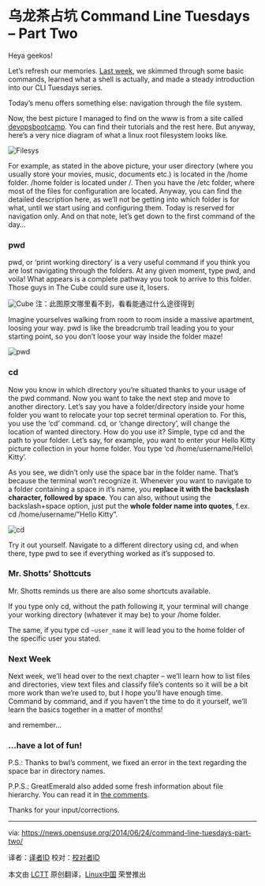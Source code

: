 乌龙茶占坑
Command Line Tuesdays – Part Two
================================================================================
Heya geekos!

Let’s refresh our memories. [Last week][1], we skimmed through some basic commands, learned what a shell is actually, and made a steady introduction into our CLI Tuesdays series.

Today’s menu offers something else: navigation through the file system.

Now, the best picture I managed to find on the www is from a site called [devopsbootcamp][2]. You can find their tutorials and the rest here. But anyway, here’s a very nice diagram of what a linux root filesystem looks like.

![Filesys](http://devopsbootcamp.readthedocs.org/en/latest/_images/hierarchy.jpg)

For example, as stated in the above picture, your user directory (where you usually store your movies, music, documents etc.) is located in the /home folder. /home folder is located under /. Then you have the /etc folder, where most of the files for configuration are located. Anyway, you can find the detailed description here, as we’ll not be getting into which folder is for what, until we start using and configuring them. Today is reserved for navigation only. And on that note, let’s get down to the first command of the day…

### pwd ###

pwd, or ‘print working directory’ is a very useful command if you think you are lost navigating through the folders. At any given moment, type pwd, and voila! What appears is a complete pathway you took to arrive to this folder. Those guys in The Cube could sure use it, losers.

![Cube](http://bloody-disgusting.com/images/news/cube2review1.gif)
注：此图原文哪里看不到，看看能通过什么途径得到

Imagine yourselves walking from room to room inside a massive apartment, loosing your way. pwd is like the breadcrumb trail leading you to your starting point, so you don’t loose your way inside the folder maze!

![pwd](http://redhat.activeventure.com/73/gettingstartedguide/figs/basics/pwd.png)

### cd ###

Now you know in which directory you’re situated thanks to your usage of the pwd command. Now you want to take the next step and move to another directory. Let’s say you have a folder/directory inside your home folder you want to relocate your top secret terminal operation to. For this, you use the ‘cd’ command. cd, or ‘change directory’, will change the location of wanted directory. How do you use it? Simple, type cd and the path to your folder. Let’s say, for example, you want to enter your Hello Kitty picture collection in your home folder. You type ‘cd /home/username/Hello\ Kitty’.

As you see, we didn’t only use the space bar in the folder name. That’s because the terminal won’t recognize it. Whenever you want to navigate to a folder containing a space in it’s name, you **replace it with the backslash character, followed by space**. You can also, without using the backslash+space option, just put the **whole folder name into quotes**, f.ex. cd /home/username/”Hello Kitty”.

![cd](http://blogote.com/wp-content/uploads/2010/06/terminal-cd-desktop.png)

Try it out yourself. Navigate to a different directory using cd, and when there, type pwd to see if everything worked as it’s supposed to.

### Mr. Shotts’ Shottcuts ###

Mr. Shotts reminds us there are also some shortcuts available.

If you type only cd, without the path following it, your terminal will change your working directory (whatever it may be) to your /home folder.

The same, if you type cd `~user_name` it will lead you to the home folder of the specific user you stated.

### Next Week ###

Next week, we’ll head over to the next chapter – we’ll learn how to list files and directories, view text files and classify file’s contents so it will be a bit more work than we’re used to, but I hope you’ll have enough time. Command by command, and if you haven’t the time to do it yourself, we’ll learn the basics together in a matter of months!

and remember…

### …have a lot of fun! ###

P.S.: Thanks to bwl’s comment, we fixed an error in the text regarding the space bar in directory names.

P.P.S.: GreatEmerald also added some fresh information about file hierarchy. You can read it in [the comments][3].

Thanks for your input/corrections.

--------------------------------------------------------------------------------

via: https://news.opensuse.org/2014/06/24/command-line-tuesdays-part-two/

译者：[译者ID](https://github.com/译者ID) 校对：[校对者ID](https://github.com/校对者ID)

本文由 [LCTT](https://github.com/LCTT/TranslateProject) 原创翻译，[Linux中国](http://linux.cn/) 荣誉推出

[1]:https://news.opensuse.org/2014/06/10/command-line-tuesdays-part-one/
[2]:http://devopsbootcamp.readthedocs.org/
[3]:https://news.opensuse.org/2014/06/24/command-line-tuesdays-part-two/comment-page-1/#comment-99186
